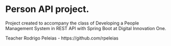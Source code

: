 # Person API project.
<p> Project created to accompany the class of Developing a People Management System in REST API with Spring Boot at Digital Innovation One. </p>
<p> Teacher Rodrigo Peleias - https://github.com/rpeleias </p>
